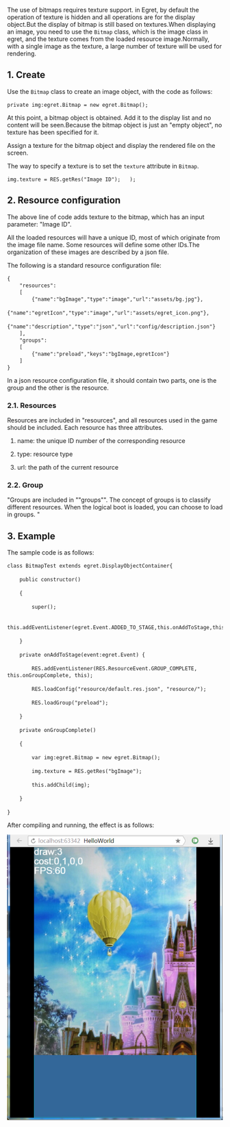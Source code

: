 
The use of bitmaps requires texture support. in Egret, by default the operation of texture is hidden and all operations are for the display object.But the display of bitmap is still based on textures.When displaying an image, you need to use the `Bitmap` class, which is the image class in egret, and the texture comes from the loaded resource image.Normally, with a single image as the texture, a large number of texture will be used for rendering.

## 1. Create
Use the `Bitmap` class to create an image object, with the code as follows:

```
private img:egret.Bitmap = new egret.Bitmap();
```

At this point, a bitmap object is obtained. Add it to the display list and no content will be seen.Because the bitmap object is just an "empty object", no texture has been specified for it.

Assign a texture for the bitmap object and display the rendered file on the screen.

The way to specify a texture is to set the `texture` attribute in `Bitmap`.

```
img.texture = RES.getRes("Image ID");	);
```

## 2. Resource configuration
The above line of code adds texture to the bitmap, which has an input parameter: "Image ID".

All the loaded resources will have a unique ID, most of which originate from the image file name. Some resources will define some other IDs.The organization of these images are described by a json file.

The following is a standard resource configuration file:

```
{
    "resources":
    [
        {"name":"bgImage","type":"image","url":"assets/bg.jpg"},
        {"name":"egretIcon","type":"image","url":"assets/egret_icon.png"},
        {"name":"description","type":"json","url":"config/description.json"}
    ],
    "groups":
    [
        {"name":"preload","keys":"bgImage,egretIcon"}
    ]
}
```

In a json resource configuration file, it should contain two parts, one is the group and the other is the resource.

### 2.1. Resources

Resources are included in "resources", and all resources used in the game should be included. Each resource has three attributes.

1. name: the unique ID number of the corresponding resource

2. type: resource type

3. url: the path of the current resource

### 2.2. Group

"Groups are included in ""groups"". The concept of groups is to classify different resources. When the logical boot is loaded, you can choose to load in groups. "

## 3. Example

The sample code is as follows:

```
class BitmapTest extends egret.DisplayObjectContainer{

    public constructor()

    {

        super();

        this.addEventListener(egret.Event.ADDED_TO_STAGE,this.onAddToStage,this);

    }

    private onAddToStage(event:egret.Event) {

        RES.addEventListener(RES.ResourceEvent.GROUP_COMPLETE, this.onGroupComplete, this);

        RES.loadConfig("resource/default.res.json", "resource/");

        RES.loadGroup("preload");

    }

    private onGroupComplete()

    {

        var img:egret.Bitmap = new egret.Bitmap();

        img.texture = RES.getRes("bgImage");

        this.addChild(img);

    }

}
```

After compiling and running, the effect is as follows:

![](56614ea87fa1a.jpg)




